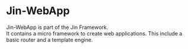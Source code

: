 # Jin-WebApp

Jin-WebApp is part of the Jin Framework.  
It contains a micro framework to create web applications. This include a basic router and a template engine.
